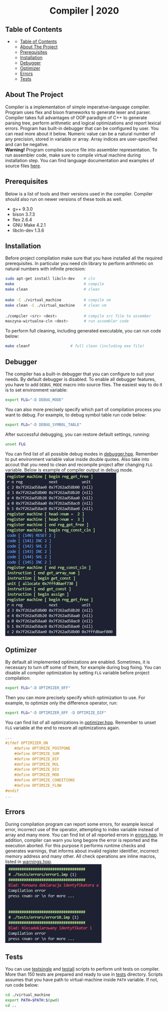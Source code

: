 <center> <h1>Compiler | 2020</h1> </center>

## Table of Contents
- [](#)
  - [Table of Contents](#table-of-contents)
  - [About The Project](#about-the-project)
  - [Prerequisites](#prerequisites)
  - [Installation](#installation)
  - [Debugger](#debugger)
  - [Optimizer](#optimizer)
  - [Errors](#errors)
  - [Tests](#tests)


## About The Project
Compiler is a implementation of simple imperative-language compiler. Program uses flex and bison frameworks to generate lexer and parser. Compiler takes full advantages of OOP paradigm of C++ to generate parsing tree, perform arithmetic and logical optimizations and report lexical errors. Program has built-in debugger that can be configured by user. You can read more about it below. Numeric value can be a natural number of any precision, stored in variable or array. Array indices are user-specified and can be negative.  
**Warning!** Program compiles source file into assembler representation. To run assembler code, make sure to compile virtual machine during installation step. You can find language documentation and examples of source files [here](/documentation.pdf).

## Prerequisites
Below is a list of tools and their versions used in the compiler. Compiler should also run on newer versions of these tools as well.
* g++ 9.3.0
* bison 3.7.3
* flex 2.6.4
* GNU Make 4.2.1
* libcln-dev 1.3.6


## Installation
Before project compilation make sure that you have installed all the required prerequisites. In particular you need cln library to perform arithmetic on natural numbers with infinite precision:
```sh
sudo apt-get install libcln-dev    # cln
make                               # compile
make clean                         # clean

make -C ./virtual_machine          # compile vm
make clean -C ./virtual_machine    # clean vm

./compiler <src> <dest>            # compile src file to assember
maszyna-wirtualna-cln <dest>       # run assembler code
```

To perform full cleaning, including generated executable, you can run code below:
```sh
make cleanf                  # full clean (including exe file)
```

## Debugger
The compiler has a built-in debugger that you can configure to suit your needs. By default debugger is disabled. To enable all debugger features, you have to add `DEBUG_MODE` macro into source files. The easiest way to do it is to set environment variable:
```sh
export FLG="-D DEBUG_MODE"
```
You can also more precisely specify which part of compilation process you want to debug. For example, to debug symbol table run code below:
```sh
export FLG="-D DEBUG_SYMBOL_TABLE"
```
After successful debugging, you can restore default settings, running:
```sh
unset FLG
```
You can find list of all possible debug modes in [debugger.hpp](/debugger/debugger.hpp).
Remember to put environment variable value inside double quotes. Also take into accout that you need to clean and recompile project after changing `FLG` variable. Below is example of compiler output in debug mode.  
![Compilator in debug mode](img/debugger.png "Compilator in debug mode")

## Optimizer
By default all implemented optimizations are enabled. Sometimes, it is necessary to turn off some of them, for example during bug fixing. You can disable all compiler optimization by setting `FLG` variable before project compilation:
```sh
export FLG="-D OPTIMIZER_OFF"
```
Then you can more precisely specify which optimization to use.
For example, to optimize only the difference operator, run:
```sh
export FLG="-D OPTIMIZER_OFF -D OPTIMIZE_DIF"
```
You can find list of all optimizations in [optimizer.hpp](/optimizer/optimizer.hpp). Remember to unset `FLG` variable at the end to resore all optimizations again.
```cpp
...
#ifdef OPTIMIZER_ON
    #define OPTIMIZE_POSTPONE
    #define OPTIMIZE_SUM
    #define OPTIMIZE_DIF
    #define OPTIMIZE_MUL
    #define OPTIMIZE_DIV
    #define OPTIMIZE_MOD
    #define OPTIMIZE_CONDITIONS
    #define OPTIMIZE_FLOW
#endif
...
```


## Errors
During compilation program can report some errors, for example lexical error, incorrect use of the operator, attempting to index variable instead of array and many more.
You can find list of all reported errors in [errors.hpp](/debugger/errors.hpp). In addition, compiler can warn you long begore the error is reported and the execution aborted. For this purpose it performs runtime checks and generates warnings, that informs about invalid register identifier, incorrect memory address and many other. All check operations are inline macros, listed in [warnings.hpp](/debugger/warnings.hpp).  
![Compilator reporting error](img/error.png "Compilator reporting error")

## Tests
You can use [testsingle](/testsingle.sh) and [testall](/testall.sh) scripts to perform unit tests on compiler. More than 150 tests are prepared and ready to use in [tests](/tests) directory.
Scripts assumes that you have path to virtual-machine inside `PATH` variable. If not, run code below:
```sh
cd ./virtual_machine
export PATH=$PATH:$(pwd)
cd ..
```